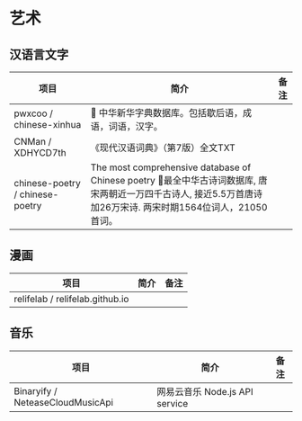 # 艺术

## 汉语言文字

| 项目 | 简介 | 备注 |
| --- | --- | --- |
| pwxcoo / chinese-xinhua | 📙 中华新华字典数据库。包括歇后语，成语，词语，汉字。 |
| CNMan / XDHYCD7th |  《现代汉语词典》（第7版）全文TXT  |
| chinese-poetry / chinese-poetry | The most comprehensive database of Chinese poetry 🧶最全中华古诗词数据库, 唐宋两朝近一万四千古诗人, 接近5.5万首唐诗加26万宋诗. 两宋时期1564位词人，21050首词。  |

## 漫画

| 项目 | 简介 | 备注 |
| --- | --- | --- |
| relifelab / relifelab.github.io |

## 音乐

| 项目 | 简介 | 备注 |
| --- | --- | --- |
| Binaryify / NeteaseCloudMusicApi | 网易云音乐 Node.js API service | |
